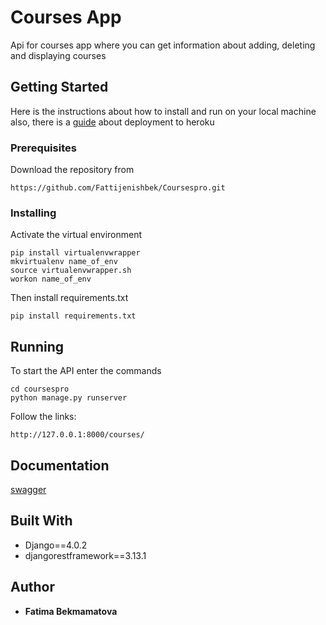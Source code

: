 # Courses App

Api for courses app where you can get information about adding, deleting and displaying courses

## Getting Started

Here is the instructions about how to install and run on your local machine also, there is a [guide](https://github.com/Fattijenishbek/Coursespro/blob/master/heroku_deploy.txt) about deployment to heroku

### Prerequisites

Download the repository from

```
https://github.com/Fattijenishbek/Coursespro.git
```

### Installing

Activate the virtual environment

```
pip install virtualenvwrapper
mkvirtualenv name_of_env
source virtualenvwrapper.sh
workon name_of_env
```

Then install requirements.txt

```
pip install requirements.txt
```

## Running

To start the API enter the commands

```
cd coursespro
python manage.py runserver
```

Follow the links:

```
http://127.0.0.1:8000/courses/
```

## Documentation

[swagger](https://neo15heroku.herokuapp.com/swagger/)

## Built With

- Django==4.0.2
- djangorestframework==3.13.1

## Author

- **Fatima Bekmamatova**
